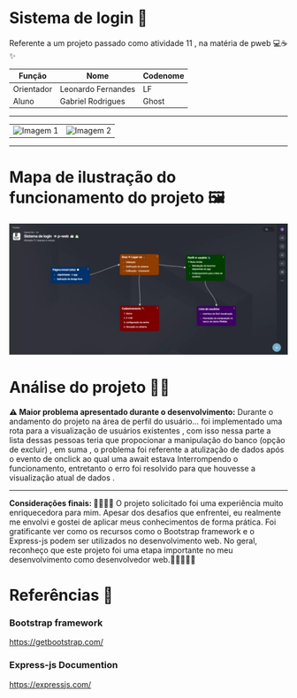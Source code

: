 # Sistema de login 🔐
Referente a um projeto passado como atividade 11 , na matéria de pweb 💻☕✨

 Função | Nome | Codenome |
|--------|------|----------|
| Orientador | Leonardo Fernandes | LF|
| Aluno | Gabriel Rodrigues | Ghost |

<hr>

<table>
  <tr>
    <td><img src="https://miro.medium.com/v2/resize:fit:640/format:webp/0*JSnLvAWiph-GRILo.png" alt="Imagem 1" width="90" height="60"></td>
    <td><img src="https://www2.ifal.edu.br/acesso-a-sistemas/logo2.png/@@images/image.png" alt="Imagem 2" width="90" height="60"></td>
  </tr>
</table>

<hr>

 # Mapa de ilustração do funcionamento do projeto 🖼 <br>

![aaaaaaa](./img/mapa-projeto11.jpg)

#  Análise do projeto  💭🤔

**⚠ Maior problema apresentado durante o desenvolvimento:**
Durante o andamento do projeto na área de perfil do usuário... foi implementado uma rota para a visualização de usuários existentes , com isso nessa parte a lista dessas pessoas teria que propocionar a manipulação do banco (opção de excluir) , em suma , o problema foi referente a atulização de dados após o evento de onclick ao qual uma await estava Interrompendo o funcionamento, entretanto o erro foi resolvido para que houvesse a visualização atual de dados .

---

**Considerações finais: 👍🏻👎🏻**
O projeto solicitado foi uma experiência muito enriquecedora para mim. Apesar dos desafios que enfrentei, eu realmente me envolvi e gostei de aplicar meus conhecimentos de forma prática. Foi gratificante ver como os recursos como o Bootstrap framework e o Express-js podem ser utilizados no desenvolvimento web. No geral, reconheço que este projeto foi uma etapa importante no meu desenvolvimento como desenvolvedor web.🌟👩🏻‍💻🚀

# Referências 📌

 ### Bootstrap framework 

 https://getbootstrap.com/

### Express-js Documention 

https://expressjs.com/
